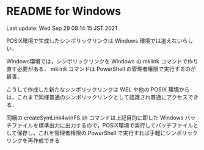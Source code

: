 # README for Windows

Last update: Wed Sep 29 09:14:15 JST 2021

POSIX環境で生成したシンボリックリンクは Windows 環境では追えないらしい．

Windows環境では，シンボリックリンクを Windows の mklink コマンドで作り直す必要がある．
mklink コマンドは PowerShell の管理者権限で実行するのが最善．

こうして作成した新たなシンボリックリンクは WSL や他の POSIX 環境からは，これまで同様普通のシンボリックリンクとして認識され普通にアクセスできる．

同梱の createSymLink4winFS.sh コマンドは上記目的に即した Windows バッチファイルを標準出力に出力するので，POSIX環境で実行してバッチファイルとして保存し，これを管理者権限の PowerShell で実行すれば手軽にシンボリックリンクを再作成できる

